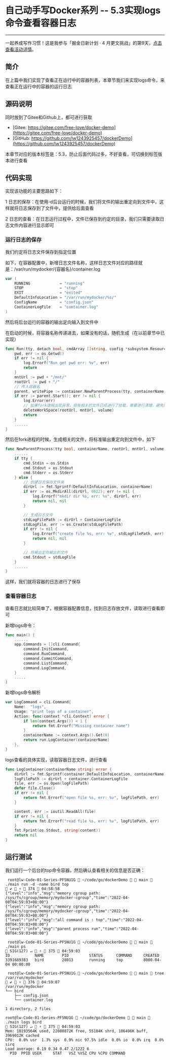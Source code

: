 # 自己动手写Docker系列 -- 5.3实现logs命令查看容器日志
***

一起养成写作习惯！这是我参与「掘金日新计划 · 4 月更文挑战」的第9天，[点击查看活动详情](https://juejin.cn/post/7080800226365145118)。

## 简介
在上篇中我们实现了查看正在运行中的容器列表，本章节我们来实现logs命令，来查看正在运行中的容器的运行日志

## 源码说明
同时放到了Gitee和Github上，都可进行获取

- [Gitee: https://gitee.com/free-love/docker-demo](https://gitee.com/free-love/docker-demo)
- [GitHub: https://github.com/lw1243925457/dockerDemo](https://github.com/lw1243925457/dockerDemo)

本章节对应的版本标签是：5.3，防止后面代码过多，不好查看，可切换到标签版本进行查看

## 代码实现
实现该功能的主要思路如下：

1 日志的保存：在使用-d后台运行的时候，我们将文件的输出重定向到文件中，这样就将日志保存到了文件中，提供给后面查看

2 日志的查看：在日志运行过程中，文件已保存到约定的目录，我们只需要读取日志文件内容进行显示即可

### 运行日志的保存
我们约定将日志文件保存到指定位置

如下，在容器配置中，新增日志文件名称，这样日志文件对应的路径就是：/var/run/mydocker/{容器名}/container.log

```go
var (
	RUNNING             = "running"
	STOP                = "stop"
	EXIT                = "exited"
	DefaultInfoLocation = "/var/run/mydocker/%s/"
	ConfigName          = "config.json"
	ContainerLogFile    = "container.log"
)
```

然后将后台运行的容器的输出定向输入到文件中

在启动的时候，将容器名称传递进去，如果没有的话，随机生成（在以前章节中已实现）

```go
func Run(tty, detach bool, cmdArray []string, config *subsystem.ResourceConfig, volume, containerName string) {
	pwd, err := os.Getwd()
	if err != nil {
		log.Errorf("Run get pwd err: %v", err)
		return
	}
	mntUrl := pwd + "/mnt/"
	rootUrl := pwd + "/"
	// 传入容器名
	parent, writePipe := container.NewParentProcess(tty, containerName, rootUrl, mntUrl, volume)
	if err := parent.Start(); err != nil {
		log.Error(err)
		// 如果fork进程出现异常，但有相关的文件已经进行了挂载，需要进行清理，避免后面运行报错时，需要手工清理
		deleteWorkSpace(rootUrl, mntUrl, volume)
		return
	}
	......
}
```

然后在fork进程的时候，生成相关的文件，将标准输出重定向到文件中，如下

```go
func NewParentProcess(tty bool, containerName, rootUrl, mntUrl, volume string) (*exec.Cmd, *os.File) {
	......
	if tty {
		cmd.Stdin = os.Stdin
		cmd.Stdout = os.Stdout
		cmd.Stderr = os.Stderr
	} else {
		// 创建日志保存文件夹
		dirUrl := fmt.Sprintf(DefaultInfoLocation, containerName)
		if err := os.MkdirAll(dirUrl, 0622); err != nil {
			log.Errorf("mkdir dir %s, err: %v", dirUrl, err)
			return nil, nil
		}

		// 生成日志文件
		stdLogFilePath := dirUrl + ContainerLogFile
		stdLogFile, err := os.Create(stdLogFilePath)
		if err != nil {
			log.Errorf("create file %s, err: %v", stdLogFilePath, err)
			return nil, nil
		}

		// 将输出定向输出到文件
		cmd.Stdout = stdLogFile
	}
	......
}
```

这样，我们就将容器的日志进行了保存

### 查看容器日志
查看日志就比较简单了，根据容器配置信息，找到日志存放文件，读取进行查看即可

新增logs命令：

```go
func main() {
	......
	app.Commands = []cli.Command{
		command.InitCommand,
		command.RunCommand,
		command.CommitCommand,
		command.ListCommand,
		command.LogCommand,
	}
	.....
}
```

新增logs命令解析

```go
var LogCommand = cli.Command{
	Name:  "logs",
	Usage: "print logs of a container",
	Action: func(context *cli.Context) error {
		if len(context.Args()) < 1 {
			return fmt.Errorf("Missing container name")
		}
		containerName := context.Args().Get(0)
		return run.LogContainer(containerName)
	},
}
```

logs查看的具体实现，读取容器日志文件，进行查看

```go
func LogContainer(containerName string) error {
	dirUrl := fmt.Sprintf(container.DefaultInfoLocation, containerName)
	logFilePath := dirUrl + container.ContainerLogFile
	file, err := os.Open(logFilePath)
	defer file.Close()
	if err != nil {
		return fmt.Errorf("open file %s, err: %v", logFilePath, err)
	}

	content, err := ioutil.ReadAll(file)
	if err != nil {
		return fmt.Errorf("read file %s, err: %v", logFilePath, err)
	}
	fmt.Fprint(os.Stdout, string(content))
	return nil
}
```

## 运行测试
我们运行一个后台的top命令容器，然后确认查看相关的信息是否正确：

```shell
 root@lw-Code-01-Series-PF5NU1G  ~/code/go/dockerDemo   main  ./main run -d -name bird top                                                                                          ✔  ⚡  374  04:58:58
{"level":"info","msg":"memory cgroup path: /sys/fs/cgroup/memory/mydocker-cgroup","time":"2022-04-08T04:59:03+08:00"}
{"level":"info","msg":"memory cgroup path: /sys/fs/cgroup/memory/mydocker-cgroup","time":"2022-04-08T04:59:03+08:00"}
{"level":"info","msg":"all command is : top","time":"2022-04-08T04:59:03+08:00"}
{"level":"info","msg":"parent process run","time":"2022-04-08T04:59:03+08:00"}

 root@lw-Code-01-Series-PF5NU1G  ~/code/go/dockerDemo   main  ./main ps                                                                                                    SIG(127) ↵  ⚡  375  04:59:03
ID           NAME        PID         STATUS      COMMAND     CREATED
3391689383   bird        28013       running     top         8000-04-04 00:00:00

 root@lw-Code-01-Series-PF5NU1G  ~/code/go/dockerDemo   main  tree /var/run/mydocker                                                                                                ✔  ⚡  376  04:59:07
/var/run/mydocker
└── bird
    ├── config.json
    └── container.log

1 directory, 2 files

root@lw-Code-01-Series-PF5NU1G  ~/code/go/dockerDemo   main  ./main logs bird                                                                                                SIG(127) ↵  ⚡  375  04:59:03
Mem: 10193564K used, 22080872K free, 55104K shrd, 106496K buff, 3969012K cached
CPU:  0.0% usr  1.3% sys  0.9% nic 97.5% idle  0.0% io  0.0% irq  0.0% sirq
Load average: 0.19 0.34 0.47 2/1222 6
  PID  PPID USER     STAT   VSZ %VSZ CPU %CPU COMMAND
```

